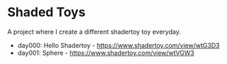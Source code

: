 # Shaded Toys

A project where I create a different shadertoy toy everyday.

- day000: Hello Shadertoy - https://www.shadertoy.com/view/wtG3D3
- day001: Sphere - https://www.shadertoy.com/view/wtVGW3


